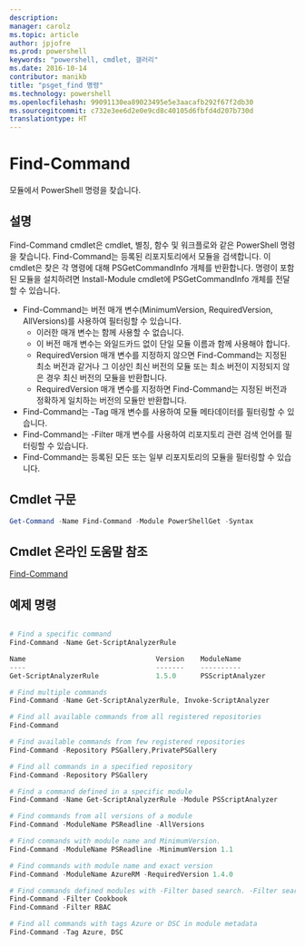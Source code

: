 ```yaml
---
description: 
manager: carolz
ms.topic: article
author: jpjofre
ms.prod: powershell
keywords: "powershell, cmdlet, 갤러리"
ms.date: 2016-10-14
contributor: manikb
title: "psget_find 명령"
ms.technology: powershell
ms.openlocfilehash: 99091130ea89023495e5e3aacafb292f67f2db30
ms.sourcegitcommit: c732e3ee6d2e0e9cd8c40105d6fbfd4d207b730d
translationtype: HT
---
```

# <a name="find-command"></a>Find-Command

모듈에서 PowerShell 명령을 찾습니다.

## <a name="description"></a>설명
Find-Command cmdlet은 cmdlet, 별칭, 함수 및 워크플로와 같은 PowerShell 명령을 찾습니다. Find-Command는 등록된 리포지토리에서 모듈을 검색합니다.
이 cmdlet은 찾은 각 명령에 대해 PSGetCommandInfo 개체를 반환합니다. 명령이 포함된 모듈을 설치하려면 Install-Module cmdlet에 PSGetCommandInfo 개체를 전달할 수 있습니다.

- Find-Command는 버전 매개 변수(MinimumVersion, RequiredVersion, AllVersions)를 사용하여 필터링할 수 있습니다.
  - 이러한 매개 변수는 함께 사용할 수 없습니다.
  - 이 버전 매개 변수는 와일드카드 없이 단일 모듈 이름과 함께 사용해야 합니다.
  - RequiredVersion 매개 변수를 지정하지 않으면 Find-Command는 지정된 최소 버전과 같거나 그 이상인 최신 버전의 모듈 또는 최소 버전이 지정되지 않은 경우 최신 버전의 모듈을 반환합니다.
  - RequiredVersion 매개 변수를 지정하면 Find-Command는 지정된 버전과 정확하게 일치하는 버전의 모듈만 반환합니다.
- Find-Command는 -Tag 매개 변수를 사용하여 모듈 메타데이터를 필터링할 수 있습니다.
- Find-Command는 -Filter 매개 변수를 사용하여 리포지토리 관련 검색 언어를 필터링할 수 있습니다.
- Find-Command는 등록된 모든 또는 일부 리포지토리의 모듈을 필터링할 수 있습니다.

## <a name="cmdlet-syntax"></a>Cmdlet 구문
```powershell
Get-Command -Name Find-Command -Module PowerShellGet -Syntax
```

## <a name="cmdlet-online-help-reference"></a>Cmdlet 온라인 도움말 참조

[Find-Command](http://go.microsoft.com/fwlink/?LinkId=733636)

## <a name="example-commands"></a>예제 명령
```powershell

# Find a specific command
Find-Command -Name Get-ScriptAnalyzerRule

Name                                Version    ModuleName                          Repository
----                                -------    ----------                          ----------
Get-ScriptAnalyzerRule              1.5.0      PSScriptAnalyzer                    PSGallery

# Find multiple commands
Find-Command -Name Get-ScriptAnalyzerRule, Invoke-ScriptAnalyzer

# Find all available commands from all registered repositories
Find-Command

# Find available commands from few registered repositories
Find-Command -Repository PSGallery,PrivatePSGallery

# Find all commands in a specified repository
Find-Command -Repository PSGallery

# Find a command defined in a specific module
Find-Command -Name Get-ScriptAnalyzerRule -Module PSScriptAnalyzer

# Find commands from all versions of a module
Find-Command -ModuleName PSReadline -AllVersions

# Find commands with module name and MinimumVersion.
Find-Command -ModuleName PSReadline -MinimumVersion 1.1

# Find commands with module name and exact version
Find-Command -ModuleName AzureRM -RequiredVersion 1.4.0

# Find commands defined modules with -Filter based search. -Filter searches in description and module names
Find-Command -Filter Cookbook
Find-Command -Filter RBAC

# Find all commands with tags Azure or DSC in module metadata
Find-Command -Tag Azure, DSC

```

